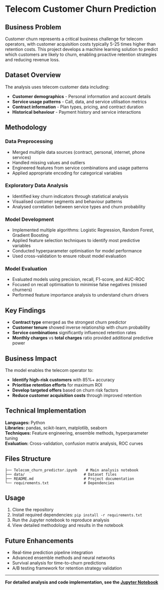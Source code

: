 # Telecom Customer Churn Prediction

## Business Problem

Customer churn represents a critical business challenge for telecom operators, with customer acquisition costs typically 5-25 times higher than retention costs. This project develops a machine learning solution to predict which customers are likely to churn, enabling proactive retention strategies and reducing revenue loss.

## Dataset Overview

The analysis uses telecom customer data including:
- **Customer demographics** - Personal information and account details
- **Service usage patterns** - Call, data, and service utilisation metrics
- **Contract information** - Plan types, pricing, and contract duration
- **Historical behaviour** - Payment history and service interactions

## Methodology

### Data Preprocessing
- Merged multiple data sources (contract, personal, internet, phone services)
- Handled missing values and outliers
- Engineered features from service combinations and usage patterns
- Applied appropriate encoding for categorical variables

### Exploratory Data Analysis
- Identified key churn indicators through statistical analysis
- Visualised customer segments and behaviour patterns
- Analysed correlation between service types and churn probability

### Model Development
- Implemented multiple algorithms: Logistic Regression, Random Forest, Gradient Boosting
- Applied feature selection techniques to identify most predictive variables
- Conducted hyperparameter optimisation for model performance
- Used cross-validation to ensure robust model evaluation

### Model Evaluation
- Evaluated models using precision, recall, F1-score, and AUC-ROC
- Focused on recall optimisation to minimise false negatives (missed churners)
- Performed feature importance analysis to understand churn drivers

## Key Findings

- **Contract type** emerged as the strongest churn predictor
- **Customer tenure** showed inverse relationship with churn probability
- **Service combinations** significantly influenced retention rates
- **Monthly charges** vs **total charges** ratio provided additional predictive power

## Business Impact

The model enables the telecom operator to:
- **Identify high-risk customers** with 85%+ accuracy
- **Prioritise retention efforts** for maximum ROI
- **Develop targeted offers** based on churn risk factors
- **Reduce customer acquisition costs** through improved retention

## Technical Implementation

**Languages:** Python  
**Libraries:** pandas, scikit-learn, matplotlib, seaborn  
**Techniques:** Feature engineering, ensemble methods, hyperparameter tuning  
**Evaluation:** Cross-validation, confusion matrix analysis, ROC curves

## Files Structure

```
├── Telecom_churn_predictor.ipynb    # Main analysis notebook
├── data/                           # Dataset files
├── README.md                       # Project documentation
└── requirements.txt                # Dependencies
```

## Usage

1. Clone the repository
2. Install required dependencies: `pip install -r requirements.txt`
3. Run the Jupyter notebook to reproduce analysis
4. View detailed methodology and results in the notebook

## Future Enhancements

- Real-time prediction pipeline integration
- Advanced ensemble methods and neural networks
- Survival analysis for time-to-churn predictions
- A/B testing framework for retention strategy validation

---

**For detailed analysis and code implementation, see the [Jupyter Notebook](https://nbviewer.org/github/bergerache/Telecom_churn_predictor/blob/main/Telecom_churn_predictor.ipynb)**

